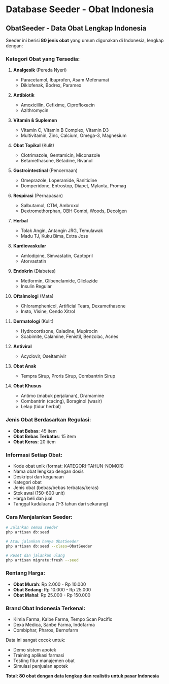 # Database Seeder - Obat Indonesia

## ObatSeeder - Data Obat Lengkap Indonesia

Seeder ini berisi **80 jenis obat** yang umum digunakan di Indonesia, lengkap dengan:

### Kategori Obat yang Tersedia:

1. **Analgesik** (Pereda Nyeri)
   - Paracetamol, Ibuprofen, Asam Mefenamat
   - Diklofenak, Bodrex, Paramex

2. **Antibiotik** 
   - Amoxicillin, Cefixime, Ciprofloxacin
   - Azithromycin

3. **Vitamin & Suplemen**
   - Vitamin C, Vitamin B Complex, Vitamin D3
   - Multivitamin, Zinc, Calcium, Omega-3, Magnesium

4. **Obat Topikal** (Kulit)
   - Clotrimazole, Gentamicin, Miconazole
   - Betamethasone, Betadine, Rivanol

5. **Gastrointestinal** (Pencernaan)
   - Omeprazole, Loperamide, Ranitidine
   - Domperidone, Entrostop, Diapet, Mylanta, Promag

6. **Respirasi** (Pernapasan)
   - Salbutamol, CTM, Ambroxol
   - Dextromethorphan, OBH Combi, Woods, Decolgen

7. **Herbal**
   - Tolak Angin, Antangin JRG, Temulawak
   - Madu TJ, Kuku Bima, Extra Joss

8. **Kardiovaskular**
   - Amlodipine, Simvastatin, Captopril
   - Atorvastatin

9. **Endokrin** (Diabetes)
   - Metformin, Glibenclamide, Gliclazide
   - Insulin Regular

10. **Oftalmologi** (Mata)
    - Chloramphenicol, Artificial Tears, Dexamethasone
    - Insto, Visine, Cendo Xitrol

11. **Dermatologi** (Kulit)
    - Hydrocortisone, Caladine, Mupirocin
    - Scabimite, Calamine, Fenistil, Benzolac, Acnes

12. **Antiviral**
    - Acyclovir, Oseltamivir

13. **Obat Anak**
    - Tempra Sirup, Proris Sirup, Combantrin Sirup

14. **Obat Khusus**
    - Antimo (mabuk perjalanan), Dramamine
    - Combantrin (cacing), Boraginol (wasir)
    - Lelap (tidur herbal)

### Jenis Obat Berdasarkan Regulasi:
- **Obat Bebas**: 45 item
- **Obat Bebas Terbatas**: 15 item  
- **Obat Keras**: 20 item

### Informasi Setiap Obat:
- Kode obat unik (format: KATEGORI-TAHUN-NOMOR)
- Nama obat lengkap dengan dosis
- Deskripsi dan kegunaan
- Kategori obat
- Jenis obat (bebas/bebas terbatas/keras)
- Stok awal (150-600 unit)
- Harga beli dan jual
- Tanggal kadaluarsa (1-3 tahun dari sekarang)

### Cara Menjalankan Seeder:

```bash
# Jalankan semua seeder
php artisan db:seed

# Atau jalankan hanya ObatSeeder
php artisan db:seed --class=ObatSeeder

# Reset dan jalankan ulang
php artisan migrate:fresh --seed
```

### Rentang Harga:
- **Obat Murah**: Rp 2.000 - Rp 10.000
- **Obat Sedang**: Rp 10.000 - Rp 25.000  
- **Obat Mahal**: Rp 25.000 - Rp 150.000

### Brand Obat Indonesia Terkenal:
- Kimia Farma, Kalbe Farma, Tempo Scan Pacific
- Dexa Medica, Sanbe Farma, Indofarma
- Combiphar, Pharos, Bernofarm

Data ini sangat cocok untuk:
- Demo sistem apotek
- Training aplikasi farmasi
- Testing fitur manajemen obat
- Simulasi penjualan apotek

**Total: 80 obat dengan data lengkap dan realistis untuk pasar Indonesia**